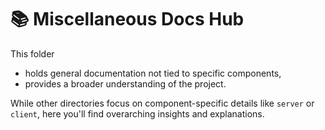 # 📚 Miscellaneous Docs Hub

This folder 
- holds general documentation not tied to specific components, 
- provides a broader understanding of the project. 

While other directories focus on component-specific details like `server` or `client`, here you'll find overarching insights and explanations.
